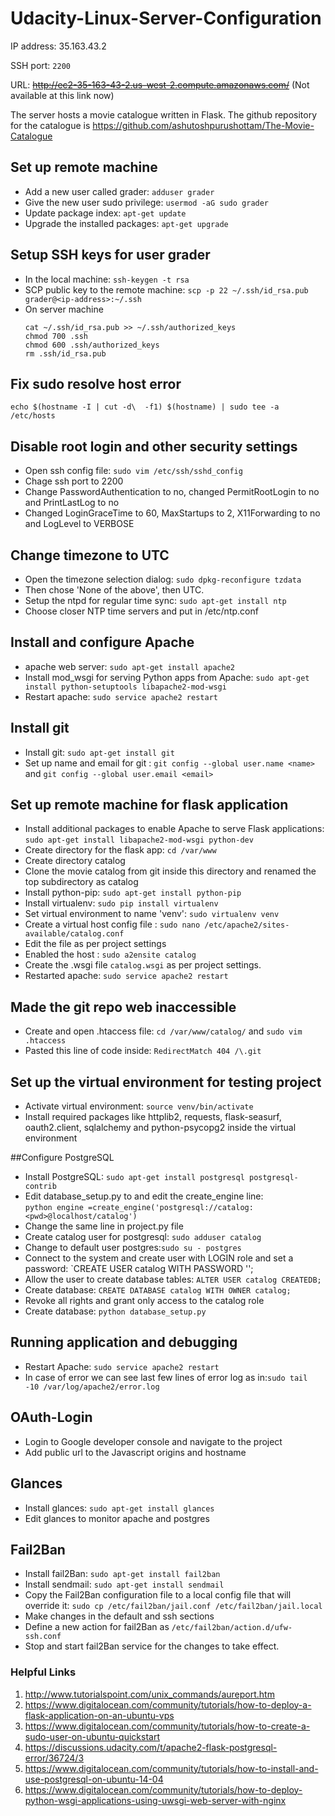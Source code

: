 # Udacity-Linux-Server-Configuration


IP address: 35.163.43.2

SSH port: `2200`

URL: ~~http://ec2-35-163-43-2.us-west-2.compute.amazonaws.com/~~ (Not available at this link now)

The server hosts a movie catalogue written in Flask. The github repository for the catalogue is https://github.com/ashutoshpurushottam/The-Movie-Catalogue

## Set up remote machine

- Add a new user called grader: `adduser grader`
- Give the new user sudo privilege: `usermod -aG sudo grader`
- Update package index: `apt-get update`
- Upgrade the installed packages: `apt-get upgrade`

## Setup SSH keys for user grader
- In the local machine: `ssh-keygen -t rsa`
- SCP public key to the remote machine: `scp -p 22 ~/.ssh/id_rsa.pub grader@<ip-address>:~/.ssh`
- On server machine
	```
	cat ~/.ssh/id_rsa.pub >> ~/.ssh/authorized_keys
	chmod 700 .ssh
	chmod 600 .ssh/authorized_keys
	rm .ssh/id_rsa.pub
	```

## Fix sudo resolve host error
`echo $(hostname -I | cut -d\  -f1) $(hostname) | sudo tee -a /etc/hosts`

## Disable root login and other security settings
- Open ssh config file: `sudo vim /etc/ssh/sshd_config`
- Chage ssh port to 2200
- Change PasswordAuthentication to no, changed PermitRootLogin to no and PrintLastLog to no
- Changed LoginGraceTime to 60, MaxStartups to 2, X11Forwarding to no and LogLevel to VERBOSE

## Change timezone to UTC
- Open the timezone selection dialog:  `sudo dpkg-reconfigure tzdata`
- Then chose 'None of the above', then UTC.
-  Setup the ntpd for regular time sync:  `sudo apt-get install ntp`
- Choose closer NTP time servers and put in /etc/ntp.conf

## Install and configure Apache 
- apache web server: `sudo apt-get install apache2`
- Install mod_wsgi for serving Python apps from Apache: `sudo apt-get install python-setuptools libapache2-mod-wsgi`
- Restart apache: `sudo service apache2 restart`  

## Install git 
- Install git: `sudo apt-get install git`
-  Set up name and email for git : `git config --global user.name <name>` and `git config --global user.email <email>`

## Set up remote machine for flask application
- Install additional packages to enable Apache to serve Flask applications:  `sudo apt-get install libapache2-mod-wsgi python-dev`
- Create directory for the flask app: `cd /var/www` 
- Create directory catalog 
- Clone the movie catalog from git inside this directory and renamed the top subdirectory as catalog
- Install python-pip: `sudo apt-get install python-pip` 
- Install virtualenv: `sudo pip install virtualenv`
- Set virtual environment to name 'venv':  `sudo virtualenv venv`
-  Create a virtual host config file : `sudo nano /etc/apache2/sites-available/catalog.conf`
- Edit the file as per project settings 
- Enabled the host : `sudo a2ensite catalog`
- Create the .wsgi file `catalog.wsgi` as per project settings.
- Restarted apache: `sudo service apache2 restart`

## Made the git repo web inaccessible
- Create and open .htaccess file: `cd /var/www/catalog/` and `sudo vim .htaccess`
- Pasted this line of code inside: `RedirectMatch 404 /\.git`

## Set up the virtual environment for testing project
- Activate virtual environment: `source venv/bin/activate`
- Install required packages like httplib2, requests, flask-seasurf, oauth2.client, sqlalchemy and python-psycopg2 inside the virtual 
environment

##Configure PostgreSQL
- Install PostgreSQL:  `sudo apt-get install postgresql postgresql-contrib`
- Edit database_setup.py to and edit the create_engine line:   
  ```python engine =create_engine('postgresql://catalog:<pwd>@localhost/catalog')```
- Change the same line in project.py file
- Create catalog user for postgresql: `sudo adduser catalog`
- Change to default user postgres:`sudo su - postgres`
- Connect to the system and create user with LOGIN role and set a password: `CREATE USER catalog WITH PASSWORD '<pwd>';
- Allow the user to create database tables:  `ALTER USER catalog CREATEDB;`
- Create database:  `CREATE DATABASE catalog WITH OWNER catalog;`
- Revoke all rights and grant only access to the catalog role
- Create database: `python database_setup.py`

## Running application and debugging 
- Restart Apache:  `sudo service apache2 restart`
- In case of error we can see last few lines of error log as in:`sudo tail -10 /var/log/apache2/error.log`

## OAuth-Login
- Login to Google developer console and navigate to the project
- Add public url to the Javascript origins and hostname

## Glances
- Install glances: `sudo apt-get install glances`
- Edit glances to monitor apache and postgres

## Fail2Ban
- Install fail2Ban: `sudo apt-get install fail2ban`
- Install sendmail: `sudo apt-get install sendmail`
- Copy the Fail2Ban configuration file to a local config file that will override it: `sudo cp /etc/fail2ban/jail.conf /etc/fail2ban/jail.local`
- Make changes in the default and ssh sections 
- Define a new action for fail2Ban as `/etc/fail2ban/action.d/ufw-ssh.conf` 
- Stop and start fail2Ban service for the changes to take effect.


### Helpful Links
1. http://www.tutorialspoint.com/unix_commands/aureport.htm
2. https://www.digitalocean.com/community/tutorials/how-to-deploy-a-flask-application-on-an-ubuntu-vps
3. https://www.digitalocean.com/community/tutorials/how-to-create-a-sudo-user-on-ubuntu-quickstart
4. https://discussions.udacity.com/t/apache2-flask-postgresql-error/36724/3
5. https://www.digitalocean.com/community/tutorials/how-to-install-and-use-postgresql-on-ubuntu-14-04
6. https://www.digitalocean.com/community/tutorials/how-to-deploy-python-wsgi-applications-using-uwsgi-web-server-with-nginx

